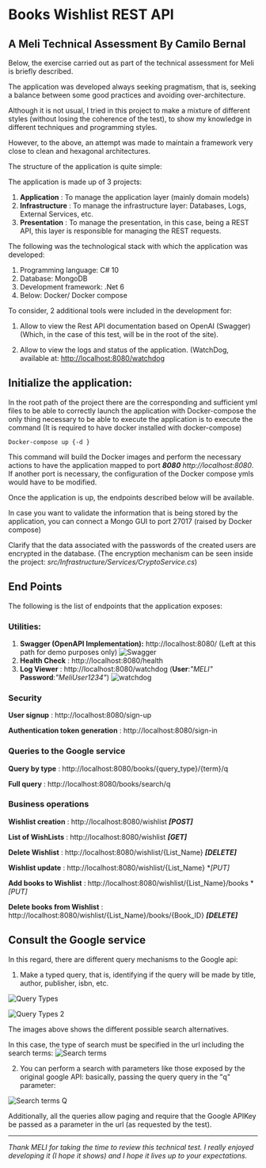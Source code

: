 # **Books Wishlist REST API**

## **A Meli Technical Assessment By Camilo Bernal**

Below, the exercise carried out as part of the technical assessment for Meli is briefly described.

The application was developed always seeking pragmatism, that is, seeking a balance between some good practices and avoiding over-architecture.

Although it is not usual, I tried in this project to make a mixture of different styles (without losing the coherence of the test), to show my knowledge in different techniques and programming styles.

However, to the above, an attempt was made to maintain a framework very close to clean and hexagonal architectures.

The structure of the application is quite simple:

The application is made up of 3 projects:

1. **Application** : To manage the application layer (mainly domain models)
2. **Infrastructure** : To manage the infrastructure layer: Databases, Logs, External Services, etc.
3. **Presentation** : To manage the presentation, in this case, being a REST API, this layer is responsible for managing the REST requests.

The following was the technological stack with which the application was developed:

1. Programming language: C# 10
2. Database: MongoDB
3. Development framework: .Net 6
4. Below: Docker/ Docker compose

To consider, 2 additional tools were included in the development for:

1. Allow to view the Rest API documentation based on OpenAI (Swagger) (Which, in the case of this test, will be in the root of the site).

2. Allow to view the logs and status of the application. (WatchDog, available at: [http://localhost:8080/watchdog](http://localhost:8080/watchdog)

## **Initialize the application:**

In the root path of the project there are the corresponding and sufficient yml files to be able to correctly launch the application with Docker-compose the only thing necessary to be able to execute the application is to execute the command (It is required to have docker installed with docker-compose)
```
Docker-compose up {-d }
```
This command will build the Docker images and perform the necessary actions to have the application mapped to port **_8080_** _http://localhost:8080_. If another port is necessary, the configuration of the Docker compose ymls would have to be modified.

Once the application is up, the endpoints described below will be available.

In case you want to validate the information that is being stored by the application, you can connect a Mongo GUI to port 27017 (raised by Docker compose)

Clarify that the data associated with the passwords of the created users are encrypted in the database. (The encryption mechanism can be seen inside the project: _src/Infrastructure/Services/CryptoService.cs_)

## **End Points**

The following is the list of endpoints that the application exposes:

### **Utilities:**

1. **Swagger (OpenAPI Implementation):** http://localhost:8080/ (Left at this path for demo purposes only)
   ![Swagger](https://resources.camilobernal.dev/images/meli_swagger.png)
2. **Health Check** : http://localhost:8080/health
3. **Log Viewer** : http://localhost:8080/watchdog (**User**:_"MELI"_ **Password**:_"MeliUser1234"_)
   ![watchdog](https://resources.camilobernal.dev/images/meli_watchdog.png)

### **Security**

**User signup** : http://localhost:8080/sign-up

**Authentication token generation** : http://localhost:8080/sign-in

### **Queries to the Google service**

**Query by type** : http://localhost:8080/books/{query\_type}/{term}/q

**Full query** : http://localhost:8080/books/search/q

### **Business operations**

**Wishlist creation** : http://localhost:8080/wishlist **_[POST]_**

**List of WishLists** : http://localhost:8080/wishlist **_[GET]_**

**Delete Wishlist** : http://localhost:8080/wishlist/{List\_Name} **_[DELETE]_**

**Wishlist update** : http://localhost:8080/wishlist/{List\_Name} **_[PUT]_*

**Add books to Wishlist** : http://localhost:8080/wishlist/{List\_Name}/books **_[PUT]_*

**Delete books from Wishlist** : http://localhost:8080/wishlist/{List\_Name}/books/{Book\_ID} **_[DELETE]_**

## **Consult the Google service**

In this regard, there are different query mechanisms to the Google api:

1. Make a typed query, that is, identifying if the query will be made by title, author, publisher, isbn, etc.
 
  ![Query Types](https://resources.camilobernal.dev/images/meli_queryTypes.png)

  ![Query Types 2](https://resources.camilobernal.dev/images/meli_queryTypes2.png)

The images above shows the different possible search alternatives.

In this case, the type of search must be specified in the url including the search terms:
![Search terms](https://resources.camilobernal.dev/images/meli_searchterms.png)

2. You can perform a search with parameters like those exposed by the original google API: basically, passing the query query in the "q" parameter:

![Search terms Q](https://resources.camilobernal.dev/images/meli_searchtermsQ.png)

Additionally, all the queries allow paging and require that the Google APIKey be passed as a parameter in the url (as requested by the test).

---
_Thank MELI for taking the time to review this technical test. I really enjoyed developing it (I hope it shows) and I hope it lives up to your expectations._

